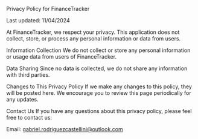 Privacy Policy for FinanceTracker

Last updated: 11/04/2024

At FinanceTracker, we respect your privacy. This application does not collect, store, or process any personal information or data from users.

Information Collection
We do not collect or store any personal information or usage data from users of FinanceTracker.

Data Sharing
Since no data is collected, we do not share any information with third parties.

Changes to This Privacy Policy
If we make any changes to this policy, they will be posted here. We encourage you to review this page periodically for any updates.

Contact Us
If you have any questions about this privacy policy, please feel free to contact us:

Email: gabriel.rodriguezcastellini@outlook.com
